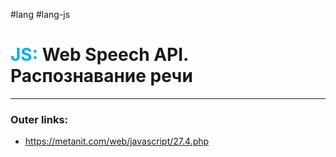 #lang #lang-js
# <font color="#00b0f0">JS:</font> Web Speech API. Распознавание речи
---
### Outer links:
- https://metanit.com/web/javascript/27.4.php
